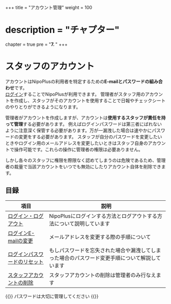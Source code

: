 +++
title = "アカウント管理"
weight = 100
# description = "チャプター"
chapter = true
pre = "<b>7. </b>"
+++

# スタッフのアカウント

アカウントはNipoPlusの利用者を特定するための**E-mailとパスワードの組み合わせ**です。  
[ログイン](/account/signin/)することでNipoPlusが利用できます。
管理者がスタッフ用のアカウントを作成し、スタッフがそのアカウントを使用することで日報やチェックシートのやりとりができるようになります。  

管理者がアカウントを作成しますが、アカウントは**使用するスタッフが責任を持って管理**する必要があります。
例えばログインパスワードは第三者にばれないように注意深く保管する必要があります。万が一漏洩した場合は速やかにパスワードの変更をする必要があります。
スタッフが自分のパスワードを変更したいときやログイン用のメールアドレスを変更したいときはスタッフ自身のアカウントで操作可能です。これらの操作に管理者の権限は必要ありません。  

しかし各々のスタッフに権限を際限なく認めてしまうのは危険であるため、管理者の裁量で当該アカウントをいつでも無効にしたりアカウント自体を削除できます。

## 目録

|項目|説明|
|---|---|
|[ログイン・ログアウト](/account/signin/)|NipoPlusにログインする方法とログアウトする方法について説明しています|
|[ログインE-mailの変更](/account/email/)|メールアドレスを変更する際の手順について|
|[ログインパスワードのリセット](/account/password/)|もしパスワードを忘失された場合や漏洩してしまった場合のパスワード変更手順について解説しています|
|[スタッフアカウントの削除](/remove/staff/)|スタッフアカウントの削除は管理者のみ行なえます|

{{<alice pos="right" icon="shield">}}
パスワードは大切に管理してください
{{</alice>}}
